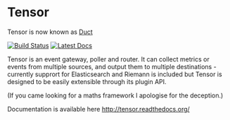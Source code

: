 Tensor
======

Tensor is now known as [Duct](https://github.com/calston/duct)

[![Build Status](https://travis-ci.org/calston/tensor.png?branch=master)](https://travis-ci.org/calston/tensor) [![Latest Docs](https://readthedocs.org/projects/tensor/badge/?version=latest)](http://tensor.readthedocs.org)

Tensor is an event gateway, poller and router. It can collect metrics or events from multiple sources, and output them to multiple destinations - currently supprort for Elasticsearch and Riemann is included but Tensor is designed to be easily extensible through its plugin API.

(If you came looking for a maths framework I apologise for the deception.)

Documentation is available here http://tensor.readthedocs.org/
